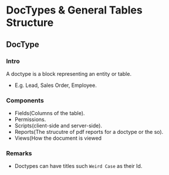 # DocTypes & General Tables Structure

## DocType
### Intro
A doctype is a block representing an entity or table.
* E.g. Lead, Sales Order, Employee.

### Components
* Fields(Columns of the table).
* Permissions.
* Scripts(client-side and server-side).
* Reports(The strucutre of pdf reports for a doctype or the so).
* Views(How the document is viewed 

### Remarks
* Doctypes can have titles such `Weird Case` as their Id.
